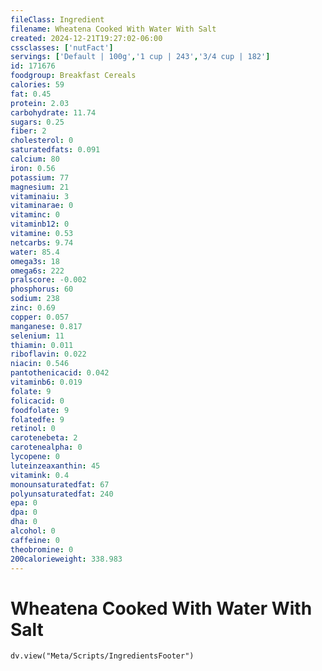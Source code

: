 ```yaml
---
fileClass: Ingredient
filename: Wheatena Cooked With Water With Salt
created: 2024-12-21T19:27:02-06:00
cssclasses: ['nutFact']
servings: ['Default | 100g','1 cup | 243','3/4 cup | 182']
id: 171676
foodgroup: Breakfast Cereals
calories: 59
fat: 0.45
protein: 2.03
carbohydrate: 11.74
sugars: 0.25
fiber: 2
cholesterol: 0
saturatedfats: 0.091
calcium: 80
iron: 0.56
potassium: 77
magnesium: 21
vitaminaiu: 3
vitaminarae: 0
vitaminc: 0
vitaminb12: 0
vitamine: 0.53
netcarbs: 9.74
water: 85.4
omega3s: 18
omega6s: 222
pralscore: -0.002
phosphorus: 60
sodium: 238
zinc: 0.69
copper: 0.057
manganese: 0.817
selenium: 11
thiamin: 0.011
riboflavin: 0.022
niacin: 0.546
pantothenicacid: 0.042
vitaminb6: 0.019
folate: 9
folicacid: 0
foodfolate: 9
folatedfe: 9
retinol: 0
carotenebeta: 2
carotenealpha: 0
lycopene: 0
luteinzeaxanthin: 45
vitamink: 0.4
monounsaturatedfat: 67
polyunsaturatedfat: 240
epa: 0
dpa: 0
dha: 0
alcohol: 0
caffeine: 0
theobromine: 0
200calorieweight: 338.983
---
```


# Wheatena Cooked With Water With Salt

```dataviewjs
dv.view("Meta/Scripts/IngredientsFooter")
```